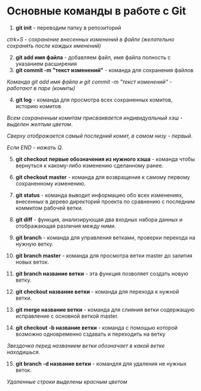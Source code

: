 # Основные команды в работе с Git

1. __git init__ - переводим папку в репозиторий

*ctrk+S - сохранение внесенных изменений в файле (желательно сохранять после каждых именений)*

2. __git add имя файла__ - добавляем файл, имя файла полность с указанием расширения
3. __git commit -m "текст изменений"__ - команда для сохранения файлов

*Команда git add имя файла и git commit -m "текст изменений" - работают в паре (комиты)*

4. __git log__ - команда для просмотра всех сохраненных комитов, историю комитов

*Всем сохраненным комитам присваивается индивидуальный хэш - выделен желтым цветом*.

*Сверху отображается самый последний комит, в самом низу - первый*.

*Если END - нажать Q*.

5. __git checkout первые обозначения из нужного хэша__ - команда чтобы вернуться к какому-либо изменению сделанному ранее.
6. __git checkout master__ - команда для возвращения к самому первому сохраненному изменению.

7. __git status__ - команда выводит информацию обо всех изменениях, внесенных в дерево директорий проекта по сравнению с последним коммитом рабочей ветки.

8. __git diff__ - функция, анализирующая два входных набора данных и отображающая различия между ними.

9. __git branch__ - команда для управления ветками, проверки перехода на нужную ветку.

10. __git branch master__ - команда для просмотра  ветки master до залития новых веток.

11. __git branch название ветки__ - эта функция позволяет создать новую ветку.

12. __git checkout название ветки__ - команда для перехода к нужной ветки.

13. __git merge название ветки__ - команда для слияния ветки содержащую исправление с основной веткой master.

14. __git checkout -b название ветки__ - команда с помощью которой возможно одновременно сздавать и переходить на ветку

*Звездочка перед названием ветки обозначает в какой ветке находишься.*

15. __git branch -d название ветки__ - командля для удаления не нужных веток.

*Удаленные строки выделены красным цветом*